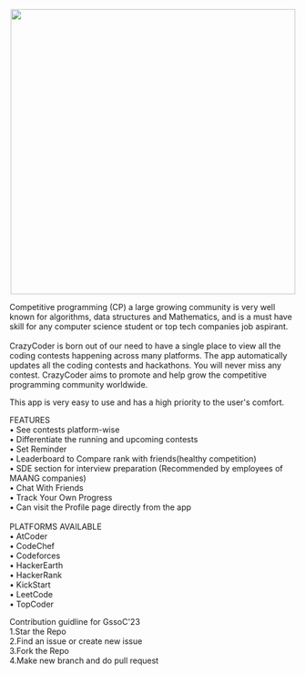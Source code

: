  <p align="center">
 <img src="https://github.com/Yash-Parsana/CrazyCoderApp/assets/77839976/d9197945-46b2-4fe1-893b-a6bfe8f3477b" height= 500 width = 500 />
</p>
Competitive programming (CP) a large growing community is very well known for algorithms, data structures and Mathematics, and is a must have skill for any computer science student or top tech companies job aspirant.<br>
<br>
CrazyCoder is born out of our need to have a single place to view all the coding contests happening across many platforms. The app automatically updates all the coding contests and hackathons. You will never miss any contest.
CrazyCoder aims to promote and help grow the competitive programming community worldwide.<br>

This app is very easy to use and has a high priority to the user's comfort.<br>

FEATURES<br>
• See contests platform-wise<br>
• Differentiate the running and upcoming contests<br>
• Set Reminder<br>
• Leaderboard to Compare rank with friends(healthy competition)<br>
• SDE section for interview preparation (Recommended by employees of MAANG companies)<br>
• Chat With Friends<br>
• Track Your Own Progress<br>
• Can visit the Profile page directly from the app<br>
<br>
PLATFORMS AVAILABLE<br>
• AtCoder<br>
• CodeChef<br>
• Codeforces<br>
• HackerEarth<br>
• HackerRank<br>
• KickStart<br>
• LeetCode<br>
• TopCoder<br>


Contribution guidline for GssoC'23<br>
1.Star the Repo <br>
2.Find an issue or create new issue <br>
3.Fork the Repo<br>
4.Make new branch and do pull request<br>


